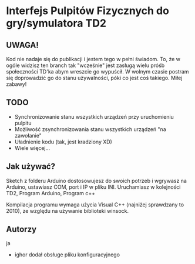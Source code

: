 # Interfejs Pulpitów Fizycznych do gry/symulatora TD2
## UWAGA!
Kod nie nadaje się do publikacji i jestem tego w pełni świadom. To, że w ogóle widzisz ten branch tak "wcześnie" jest
zasługą wielu próśb społeczności TD'ka abym wreszcie go wypuścił. W wolnym czasie postram się doprowadzić go do stanu 
używalności, póki co jest coś takiego. Miłej zabawy!

## TODO
- Synchronizowanie stanu wszystkich urządzeń przy uruchomieniu pulpitu
- Możliwość zsynchronizowania stanu wszystkich urządzeń "na zawołanie"
- Uładnienie kodu (tak, jest kradziony XD)
- Wiele więcej...

## Jak używać?
Sketch z folderu Arduino dostosowujesz do swoich potrzeb i wgrywasz na Arduino, ustawiasz COM, port i IP w pliku INI.
Uruchamiasz w kolejności TD2, Program Arduino, Program c++

Kompilacja programu wymaga użycia Visual C++ (najniżej sprawdzany to 2010), ze względu na używanie biblioteki winsock.

## Autorzy
ja
+ ighor dodał obsługe pliku konfiguracyjnego
